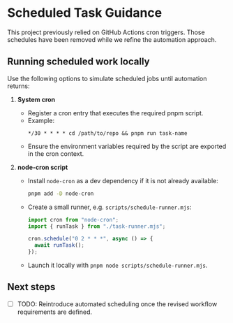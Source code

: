 # Scheduled Task Guidance

This project previously relied on GitHub Actions cron triggers. Those schedules
have been removed while we refine the automation approach.

## Running scheduled work locally

Use the following options to simulate scheduled jobs until automation returns:

1. **System cron**
   - Register a cron entry that executes the required pnpm script.
   - Example:
     ```cron
     */30 * * * * cd /path/to/repo && pnpm run task-name
     ```
   - Ensure the environment variables required by the script are exported in the
     cron context.

2. **node-cron script**
   - Install `node-cron` as a dev dependency if it is not already available:
     ```bash
     pnpm add -D node-cron
     ```
   - Create a small runner, e.g. `scripts/schedule-runner.mjs`:

     ```js
     import cron from "node-cron";
     import { runTask } from "./task-runner.mjs";

     cron.schedule("0 2 * * *", async () => {
       await runTask();
     });
     ```

   - Launch it locally with `pnpm node scripts/schedule-runner.mjs`.

## Next steps

- [ ] TODO: Reintroduce automated scheduling once the revised workflow
      requirements are defined.

